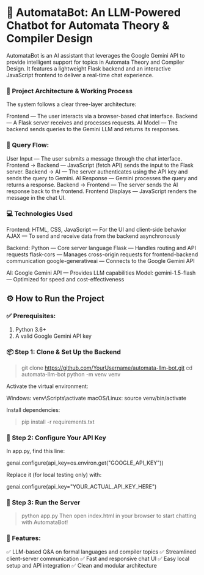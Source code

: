 # 🤖 AutomataBot: An LLM-Powered Chatbot for Automata Theory & Compiler Design
AutomataBot is an AI assistant that leverages the Google Gemini API to provide intelligent support for topics in Automata Theory and Compiler Design. It features a lightweight Flask backend and an interactive JavaScript frontend to deliver a real-time chat experience.

### 🧠 Project Architecture & Working Process
The system follows a clear three-layer architecture:

Frontend — The user interacts via a browser-based chat interface.
Backend — A Flask server receives and processes requests.
AI Model — The backend sends queries to the Gemini LLM and returns its responses.

### 🔄 Query Flow:

User Input — The user submits a message through the chat interface.
Frontend → Backend — JavaScript (fetch API) sends the input to the Flask server.
Backend → AI — The server authenticates using the API key and sends the query to Gemini.
AI Response — Gemini processes the query and returns a response.
Backend → Frontend — The server sends the AI response back to the frontend.
Frontend Displays — JavaScript renders the message in the chat UI.

### 💻 Technologies Used
Frontend:
HTML, CSS, JavaScript — For the UI and client-side behavior
AJAX — To send and receive data from the backend asynchronously

Backend:
Python — Core server language
Flask — Handles routing and API requests
flask-cors — Manages cross-origin requests for frontend-backend communication
google-generativeai — Connects to the Google Gemini API

AI:
Google Gemini API — Provides LLM capabilities
Model: gemini-1.5-flash — Optimized for speed and cost-effectiveness


## ⚙️ How to Run the Project
### ✅ Prerequisites:
1. Python 3.6+
2. A valid Google Gemini API key

### 📦 Step 1: Clone & Set Up the Backend

> git clone https://github.com/YourUsername/automata-llm-bot.git
> cd automata-llm-bot
> python -m venv venv

Activate the virtual environment:

Windows: venv\Scripts\activate
macOS/Linux: source venv/bin/activate

Install dependencies:

> pip install -r requirements.txt

### 🔐 Step 2: Configure Your API Key
In app.py, find this line:

genai.configure(api_key=os.environ.get("GOOGLE_API_KEY"))

Replace it (for local testing only) with:

genai.configure(api_key="YOUR_ACTUAL_API_KEY_HERE")

### 🚀 Step 3: Run the Server

> python app.py
Then open index.html in your browser to start chatting with AutomataBot!

### 🧪 Features:

✅ LLM-based Q&A on formal languages and compiler topics
✅ Streamlined client-server communication
✅ Fast and responsive chat UI
✅ Easy local setup and API integration
✅ Clean and modular architecture
